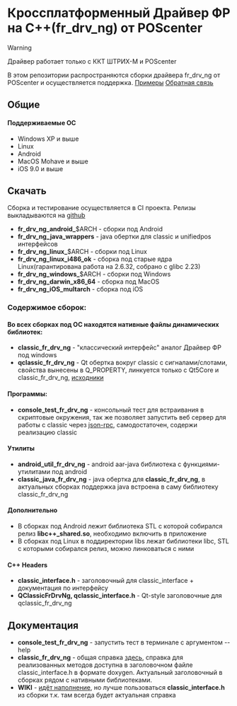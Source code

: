 # Кроссплатформенный Драйвер ФР на C++(fr_drv_ng) от POScenter

> [!WARNING]
> Драйвер работает только с ККТ ШТРИХ-М и POScenter

В этом репозитории распространяются сборки драйвера fr_drv_ng от POScenter и осуществляется поддержка.
  [Примеры](https://github.com/shtrih-m/fr_drv_ng_examples)
  [Обратная связь](https://github.com/shtrih-m/fr_drv_ng/issues)

  ## Общие
  #### Поддерживаемые ОС
  * Windows XP и выше
  * Linux
  * Android
  * MacOS Mohave и выше
  * iOS 9.0 и выше

  ## Скачать
  Cборка и тестирование осуществляется в CI проекта. Релизы выкладываются на [github](https://github.com/shtrih-m/fr_drv_ng/releases)
  * **fr_drv_ng_android_**$ARCH - сборки под Android
  * **fr_drv_ng_java_wrappers** - java обертки для classic и unifiedpos интерфейсов
  * **fr_drv_ng_linux_**$ARCH - сборки под Linux
  * **fr_drv_ng_linux_i486_ok** - сборка под старые ядра Linux(гарантирована работа на 2.6.32, собрано с glibc 2.23)
  * **fr_drv_ng_windows_**$ARCH - сборки под Windows
  * **fr_drv_ng_darwin_x86_64** - сборка под MacOS
  * **fr_drv_ng_iOS_multarch** - сборка под iOS

  ### Содержимое сборок:
  #### Во всех сборках под ОС находятся нативные файлы динамических библиотек:
  * **classic_fr_drv_ng** - "классический интерфейс" аналог Драйвер ФР под windows
  * **qclassic_fr_drv_ng** - Qt обертка вокруг classic с сигналами/слотами, свойства вынесены в Q_PROPERTY, линкуется только с Qt5Core и classic_fr_drv_ng, [исходники](https://github.com/shtrih-m/qclassic_fr_drv_ng) 
  #### Программы:
  * **console_test_fr_drv_ng** - консольный тест для встраивания в скриптовые окружения, так же позволяет запустить веб сервер для работы с classic через [json-rpc](https://github.com/shtrih-m/fr_drv_ng_examples/tree/master/classic_jsonrpc), самодостаточен, содержи реализацию classic
  #### Утилиты
  * **android_util_fr_drv_ng** - android aar-java библиотека с функциями-утилитами под android
  * **classic_java_fr_drv_ng** - java обертка для **classic_fr_drv_ng**, в актуальных сборках поддержка java встроена в саму библиотеку classic_fr_drv_ng
  #### Дополнительно
  * В сборках под Android лежит библиотека STL с которой собирался релиз **libc++_shared.so**, необходимо включить в приложение
  * В сборках под Linux в поддиректории libs лежат библиотеки libc, STL с которыми собирался релиз, можно линковаться с ними
  #### С++ Headers
  * **classic_interface.h** - заголовочный для classic_interface + документация по интерфейсу
  * **QClassicFrDrvNg, qclassic_interface.h** - Qt-style заголовочные для qclassic_fr_drv_ng

  ## Документация
  * **console_test_fr_drv_ng** - запустить тест в терминале с аргументом --help
  * **classic_fr_drv_ng** - общая справка [здесь](https://exam.shtrih-m-partners.ru/assets/materials/DrayverKKT_517_10_12_22.zip), справка для реализованных методов доступна в заголовочном файле classic_interface.h в формате doxygen. Актуальный заголовочный в сборках рядом с нативными библиотеками.
  * **WIKI** - [идёт наполнение](https://github.com/shtrih-m/fr_drv_ng/wiki), но лучше пользоваться **classic_interface.h** из сборки т.к. там всегда будет актуальная справка
